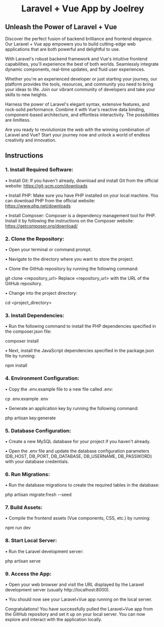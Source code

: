 # <p align="center">Laravel + Vue App by Joelrey</p>

<div class="intro-section">
  <h2>Unleash the Power of Laravel + Vue</h2>
  <p>Discover the perfect fusion of backend brilliance and frontend elegance. Our Laravel + Vue app empowers you to build cutting-edge web applications that are both powerful and delightful to use.</p>
  <p>With Laravel's robust backend framework and Vue's intuitive frontend capabilities, you'll experience the best of both worlds. Seamlessly integrate dynamic components, real-time updates, and fluid user experiences.</p>
  <p>Whether you're an experienced developer or just starting your journey, our platform provides the tools, resources, and community you need to bring your ideas to life. Join our vibrant community of developers and take your skills to new heights.</p>
  <p>Harness the power of Laravel's elegant syntax, extensive features, and rock-solid performance. Combine it with Vue's reactive data binding, component-based architecture, and effortless interactivity. The possibilities are limitless.</p>
  <p>Are you ready to revolutionize the web with the winning combination of Laravel and Vue? Start your journey now and unlock a world of endless creativity and innovation.</p>
</div>

## Instructions

### 1.	Install Required Software:

•	Install Git: If you haven't already, download and install Git from the official website: https://git-scm.com/downloads

•	Install PHP: Make sure you have PHP installed on your local machine. You can download PHP from the official website: https://www.php.net/downloads

•	Install Composer: Composer is a dependency management tool for PHP. Install it by following the instructions on the Composer website: https://getcomposer.org/download/

### 2.	Clone the Repository:

•	Open your terminal or command prompt.

•	Navigate to the directory where you want to store the project.

•	Clone the GitHub repository by running the following command:

git clone <repository_url>
Replace <repository_url> with the URL of the GitHub repository.

•	Change into the project directory:

cd <project_directory>

### 3.	Install Dependencies:

•	Run the following command to install the PHP dependencies specified in the composer.json file:

composer install

•	Next, install the JavaScript dependencies specified in the package.json file by running:

npm install

### 4.	Environment Configuration:

•	Copy the .env.example file to a new file called .env:

cp .env.example .env

•	Generate an application key by running the following command:

php artisan key:generate

### 5.	Database Configuration:

•	Create a new MySQL database for your project if you haven't already.

•	Open the .env file and update the database configuration parameters (DB_HOST, DB_PORT, DB_DATABASE, DB_USERNAME, DB_PASSWORD) with your database credentials.

### 6.	Run Migrations:

•	Run the database migrations to create the required tables in the database:

php artisan migrate:fresh --seed

### 7.	Build Assets:

•	Compile the frontend assets (Vue components, CSS, etc.) by running:

npm run dev

### 8.	Start Local Server:

•	Run the Laravel development server:

php artisan serve

### 9.	Access the App:

•	Open your web browser and visit the URL displayed by the Laravel development server (usually http://localhost:8000).

•	You should now see your Laravel+Vue app running on the local server.

Congratulations! You have successfully pulled the Laravel+Vue app from the GitHub repository and set it up on your local server. You can now explore and interact with the application locally.
